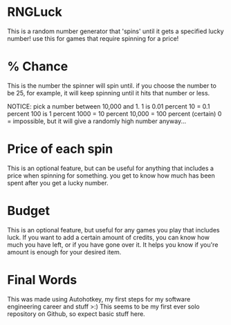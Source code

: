 # RNGLuck
This is a random number generator that 'spins' until it gets a specified lucky number! use this for games that require spinning for a price!

# % Chance

This is the number the spinner will spin until. if you choose the number to be 25, for example, it will keep spinning until it hits that number or less. 

NOTICE: pick a number between 10,000 and 1.
1 is 0.01 percent
10 = 0.1 percent
100 is 1 percent
1000 = 10 percent
10,000 = 100 percent (certain)
0 = impossible, but it will give a randomly high number anyway...

# Price of each spin

This is an optional feature, but can be useful for anything that includes a price when spinning for something. you get to know how much has been spent after you get a lucky number.

# Budget

This is an optional feature, but useful for any games you play that includes luck. If you want to add a certain amount of credits, you can know how much you have left, or if you have gone over it. It helps you know if you're amount is enough for your desired item.

# Final Words

This was made using Autohotkey, my first steps for my software engineering career and stuff >:)
This seems to be my first ever solo repository on Github, so expect basic stuff here.
